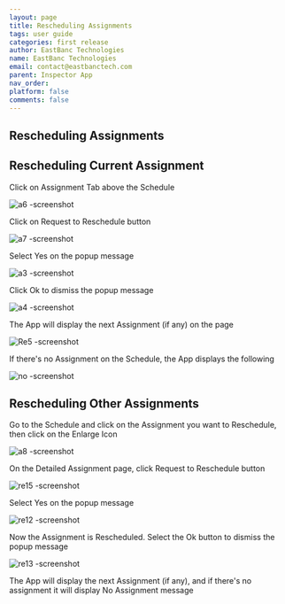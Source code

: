 ```yaml
---
layout: page
title: Rescheduling Assignments
tags: user guide
categories: first release
author: EastBanc Technologies
name: EastBanc Technologies
email: contact@eastbanctech.com
parent: Inspector App
nav_order: 
platform: false
comments: false
---
```


<section id="rescheduling-assignments" markdown="1">

# Rescheduling Assignments
<section id="rescheduling-current-assignment" markdown="1">

## Rescheduling Current Assignment
Click on Assignment Tab above the Schedule

![a6 -screenshot](https://user-images.githubusercontent.com/81990744/115766021-7555f200-a375-11eb-8309-4837ebbd702c.png)

Click on Request to Reschedule button

![a7 -screenshot](https://user-images.githubusercontent.com/81990744/115766054-80a91d80-a375-11eb-9dd8-a5b25f5a99a3.png)

Select Yes on the popup message

![a3 -screenshot](https://user-images.githubusercontent.com/81990744/115766199-b3531600-a375-11eb-97b2-b08b37dba14a.png)

Click Ok to dismiss the popup message

![a4 -screenshot](https://user-images.githubusercontent.com/81990744/115766209-b817ca00-a375-11eb-9610-584efde56287.png)

The App will display the next Assignment (if any) on the page

![Re5 -screenshot](https://user-images.githubusercontent.com/81990744/114633860-57123700-9c8f-11eb-9812-a86e0cc7f8c2.png)

If there's no Assignment on the Schedule, the App displays the following

![no -screenshot](https://user-images.githubusercontent.com/81990744/115042546-9912c700-9ea1-11eb-9c79-ac56df10503c.png)
</section>

<section id="rescheduling-other-assignments" markdown="1">

## Rescheduling Other Assignments
Go to the Schedule and click on the Assignment you want to Reschedule, then click on the Enlarge Icon

![a8 -screenshot](https://user-images.githubusercontent.com/81990744/115766148-9cacbf00-a375-11eb-93be-cb67b1662718.png)

On the Detailed Assignment page, click Request to Reschedule button

![re15 -screenshot](https://user-images.githubusercontent.com/81990744/114879652-64363f80-9dcf-11eb-8e51-a1e897e75034.png)

Select Yes on the popup message

![re12 -screenshot](https://user-images.githubusercontent.com/81990744/114879685-6bf5e400-9dcf-11eb-913b-54995fc63ad5.png)

Now the Assignment is Rescheduled. Select the Ok button to dismiss the popup message

![re13 -screenshot](https://user-images.githubusercontent.com/81990744/114879710-71ebc500-9dcf-11eb-83ef-8e632f4e0f6b.png)

The App will display the next Assignment (if any), and if there's no assignment it will display No Assignment message
</section>
</section>
